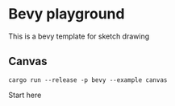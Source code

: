 # Bevy playground

This is a bevy template for sketch drawing

## Canvas

`cargo run --release -p bevy --example canvas`

Start here
